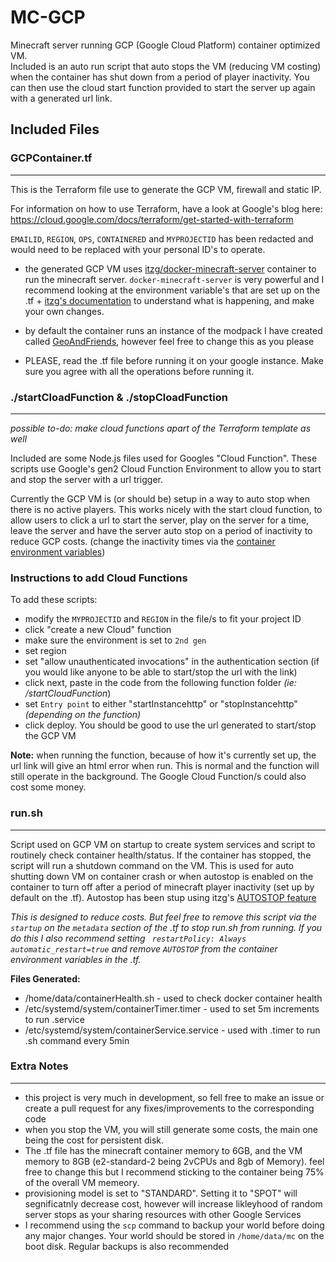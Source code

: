 # MC-GCP
Minecraft server running GCP (Google Cloud Platform) container optimized VM. </br>
Included is an auto run script that auto stops the VM (reducing VM costing) when the container has shut down from a period of player inactivity.
You can then use the cloud start function provided to start the server up again with a generated url link. 


## Included Files 

### GCPContainer.tf
---
This is the Terraform file use to generate the GCP VM, firewall and static IP.  

For information on how to use Terraform, have a look at Google's blog here: https://cloud.google.com/docs/terraform/get-started-with-terraform

`EMAILID`, `REGION`, `OPS`, `CONTAINERED` and `MYPROJECTID` has been redacted and would need to be replaced with your personal ID's to operate. 

- the generated GCP VM uses [itzg/docker-minecraft-server](https://github.com/itzg/docker-minecraft-server) container to run the minecraft server. `docker-minecraft-server` is very powerful and I recommend looking at the environment variable's that are set up on the .tf + [itzg's documentation](https://docker-minecraft-server.readthedocs.io/en/latest/)
to understand what is happening, and make your own changes.

- by default the container runs an instance of the modpack I have created called [GeoAndFriends](https://modrinth.com/modpack/geoandfriends), however feel free to change this as you please

- PLEASE, read the .tf file before running it on your google instance. Make sure you agree with all the operations before running it.

### ./startCloadFunction & ./stopCloadFunction
---
*possible to-do: make cloud functions apart of the Terraform template as well*  

Included are some Node.js files used for Googles "Cloud Function". These scripts use Google's gen2 Cloud Function Environment to allow you to start and stop the server with a url trigger. 

Currently the GCP VM is (or should be) setup in a way to auto stop when there is no active players. This works nicely with the start cloud function, to allow users to click a url to start the server, play on the server for a time, leave the server and have the server auto stop on a period of inactivity to reduce GCP costs. (change the inactivity times via the [container environment variables](https://docker-minecraft-server.readthedocs.io/en/latest/misc/autopause-autostop/autostop/))

### Instructions to add Cloud Functions

To add these scripts:
- modify the `MYPROJECTID` and `REGION` in the file/s to fit your project ID 
- click "create a new Cloud" function
- make sure the environment is set to `2nd gen`
- set region
- set "allow unauthenticated invocations" in the authentication section (if you would like anyone to be able to start/stop the url with the link)
- click next, paste in the code from the following function folder *(ie: /startCloudFunction*)  
- set `Entry point` to either "startInstancehttp" or "stopInstancehttp" *(depending on the function)*
- click deploy. You should be good to use the url generated to start/stop the GCP VM

**Note:** when running the function, because of how it's currently set up, the url link will give an html error when run. This is normal and the function will still operate in the background. The Google Cloud Function/s could also cost some money.

### run.sh
---
Script used on GCP VM on startup to create system services and script to routinely check container health/status. If the container has stopped, the script will run a shutdown command on the VM. This is used for auto shutting down VM on container crash or when autostop is enabled on the container to turn off after a period of minecraft player inactivity (set up by default on the .tf). Autostop has been stup using itzg's [AUTOSTOP feature](https://docker-minecraft-server.readthedocs.io/en/latest/misc/autopause-autostop/autostop/)

*This is designed to reduce costs. But feel free to remove this script via the `startup` on the `metadata` section of the .tf to stop run.sh from running. If you do this I also recommend setting ` restartPolicy: Always` `automatic_restart=true` and remove `AUTOSTOP` from the  container environment variables in the .tf.*

**Files Generated:**
- /home/data/containerHealth.sh - used to check docker container health
- /etc/systemd/system/containerTimer.timer - used to set 5m increments to run .service
- /etc/systemd/system/containerService.service - used with .timer to run .sh command every 5min

### Extra Notes 
---
- this project is very much in development, so fell free to make an issue or create a pull request for any fixes/improvements to the corresponding code
- when you stop the VM, you will still generate some costs, the main one being the cost for persistent disk.
- The .tf file has the minecraft container memory to 6GB, and the VM memory to 8GB (e2-standard-2 being 2vCPUs and 8gb of Memory). feel free to change this but I recommend sticking to the container being 75% of the overall VM memeory.
- provisioning model is set to "STANDARD". Setting it to "SPOT" will segnificatnly decrease cost, however will increase likleyhood of random server stops as your sharing resources with other Google Services
- I recommend using the `scp` command to backup your world before doing any major changes. Your world should be stored in `/home/data/mc` on the boot disk. Regular backups is also recommended
